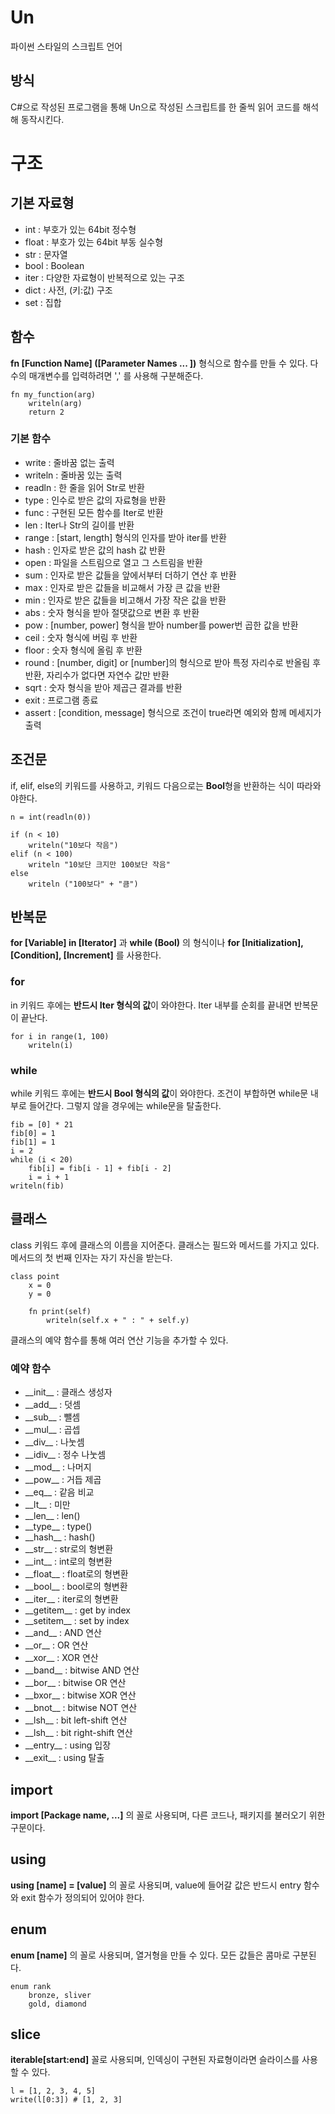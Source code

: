 # Un
파이썬 스타일의 스크립트 언어
<br>

## 방식
C#으로 작성된 프로그램을 통해 Un으로 작성된 스크립트를 한 줄씩 읽어 코드를 해석해 동작시킨다.
<br>

# 구조

## 기본 자료형
<ul>
	<li>int : 부호가 있는 64bit 정수형
	<li>float : 부호가 있는 64bit 부동 실수형
	<li>str : 문자열
	<li>bool : Boolean 	
	<li>iter : 다양한 자료형이 반복적으로 있는 구조
	<li>dict : 사전, (키:값) 구조
	<li>set : 집합
</ul>

## 함수

**fn [Function Name] ([Parameter Names ... ])** 형식으로 함수를 만들 수 있다. 다수의 매개변수를 입력하려면 ',' 를 사용해 구분해준다. 


```
fn my_function(arg)
    writeln(arg)
    return 2
```


### 기본 함수
<ul>
	<li> write : 줄바꿈 없는 출력
	<li> writeln : 줄바꿈 있는 출력
	<li> readln : 한 줄을 읽어 Str로 반환
	<li> type : 인수로 받은 값의 자료형을 반환
	<li> func : 구현된 모든 함수를 Iter로 반환
	<li> len : Iter나 Str의 길이를 반환	
	<li> range : [start, length] 형식의 인자를 받아 iter를 반환
	<li> hash : 인자로 받은 값의 hash 값 반환
	<li> open : 파일을 스트림으로 열고 그 스트림을 반환
	<li> sum : 인자로 받은 값들을 앞에서부터 더하기 연산 후 반환
	<li> max : 인자로 받은 값들을 비교해서 가장 큰 값을 반환
	<li> min : 인자로 받은 값들을 비고해서 가장 작은 값을 반환
	<li> abs : 숫자 형식을 받아 절댓값으로 변환 후 반환
	<li> pow : [number, power] 형식을 받아 number를 power번 곱한 값을 반환
	<li> ceil : 숫자 형식에 버림 후 반환
	<li> floor : 숫자 형식에 올림 후 반환
	<li> round : [number, digit] or [number]의 형식으로 받아 특정 자리수로 반올림 후 반환, 자리수가 없다면 자연수 값만 반환
	<li> sqrt : 숫자 형식을 받아 제곱근 결과를 반환
	<li> exit : 프로그램 종료
	<li> assert : [condition, message] 형식으로 조건이 true라면 예외와 함께 메세지가 출력
</ul>

## 조건문

if, elif, else의 키워드를 사용하고, 키워드 다음으로는 **Bool**형을 반환하는 식이 따라와야한다.
<br>

```
n = int(readln(0))

if (n < 10)
    writeln("10보다 작음")
elif (n < 100)
    writeln "10보단 크지만 100보단 작음"
else
    writeln ("100보다" + "큼")
```

## 반복문

**for [Variable] in [Iterator]** 과 **while (Bool)** 의 형식이나 
**for [Initialization], [Condition], [Increment]** 를 사용한다.

### for

in 키워드 후에는 **반드시 Iter 형식의 값**이 와야한다.
Iter 내부를 순회를 끝내면 반복문이 끝난다.

```
for i in range(1, 100)
    writeln(i)
```

### while 

while 키워드 후에는 **반드시 Bool 형식의 값**이 와야한다.
조건이 부합하면 while문 내부로 들어간다. 그렇지 않을 경우에는 while문을 탈출한다.

```
fib = [0] * 21
fib[0] = 1
fib[1] = 1
i = 2
while (i < 20)
    fib[i] = fib[i - 1] + fib[i - 2]
    i = i + 1
writeln(fib)
```

## 클래스

class 키워드 후에 클래스의 이름을 지어준다.
클래스는 필드와 메서드를 가지고 있다.
메서드의 첫 번째 인자는 자기 자신을 받는다.

```
class point
    x = 0
    y = 0

    fn print(self)
		writeln(self.x + " : " + self.y)
```

클래스의 예약 함수를 통해 여러 연산 기능을 추가할 수 있다.

### 예약 함수
<ul>
	<li> __init__ : 클래스 생성자
	<li> __add__ : 덧셈
	<li> __sub__ : 뺄셈
	<li> __mul__ : 곱셉
	<li> __div__ : 나눗셈
	<li> __idiv__ : 정수 나눗셈
	<li> __mod__ : 나머지
	<li> __pow__ : 거듭 제곱
	<li> __eq__ : 같음 비교
	<li> __lt__ : 미만
	<li> __len__ : len()
	<li> __type__ : type()
	<li> __hash__ : hash()
	<li> __str__ : str로의 형변환
	<li> __int__ : int로의 형변환
	<li> __float__ : float로의 형변환
	<li> __bool__ : bool로의 형변환
	<li> __iter__ : iter로의 형변환
	<li> __getitem__ : get by index
	<li> __setitem__ : set by index
	<li> __and__ : AND 연산
	<li> __or__ : OR 연산
	<li> __xor__ : XOR 연산
	<li> __band__ : bitwise AND 연산
	<li> __bor__ : bitwise OR 연산
	<li> __bxor__ : bitwise XOR 연산
	<li> __bnot__ : bitwise NOT 연산
	<li> __lsh__ : bit left-shift 연산
	<li> __lsh__ : bit right-shift 연산
	<li> __entry__ : using 입장
	<li> __exit__ : using 탈출
</ul>

## import 

**import [Package name, ...]** 의 꼴로 사용되며, 다른 코드나, 패키지를 불러오기 위한 구문이다.

## using

**using [name] = [value]** 의 꼴로 사용되며, value에 들어갈 값은 반드시 entry 함수와 exit 함수가 정의되어 있어야 한다.

## enum

**enum [name]** 의 꼴로 사용되며, 열거형을 만들 수 있다. 모든 값들은 콤마로 구분된다.

```
enum rank
	bronze, sliver
	gold, diamond
```

## slice

**iterable[start:end]** 꼴로 사용되며, 인덱싱이 구현된 자료형이라면 슬라이스를 사용할 수 있다. 
```
l = [1, 2, 3, 4, 5]
write(l[0:3]) # [1, 2, 3]
```